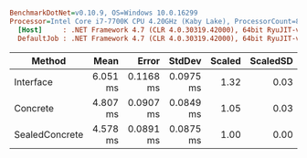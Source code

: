 ``` ini

BenchmarkDotNet=v0.10.9, OS=Windows 10.0.16299
Processor=Intel Core i7-7700K CPU 4.20GHz (Kaby Lake), ProcessorCount=8
  [Host]     : .NET Framework 4.7 (CLR 4.0.30319.42000), 64bit RyuJIT-v4.7.2600.0
  DefaultJob : .NET Framework 4.7 (CLR 4.0.30319.42000), 64bit RyuJIT-v4.7.2600.0


```
 |         Method |     Mean |     Error |    StdDev | Scaled | ScaledSD | Allocated |
 |--------------- |---------:|----------:|----------:|-------:|---------:|----------:|
 |      Interface | 6.051 ms | 0.1168 ms | 0.0975 ms |   1.32 |     0.03 |       0 B |
 |       Concrete | 4.807 ms | 0.0907 ms | 0.0849 ms |   1.05 |     0.03 |       0 B |
 | SealedConcrete | 4.578 ms | 0.0891 ms | 0.0875 ms |   1.00 |     0.00 |       0 B |

